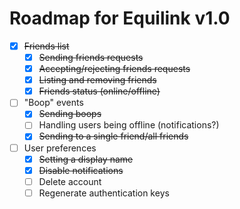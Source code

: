 # Roadmap for Equilink v1.0

- [x] <s>Friends list</s>
  - [x] <s>Sending friends requests</s>
  - [x] <s>Accepting/rejecting friends requests</s>
  - [x] <s>Listing and removing friends</s>
  - [x] <s>Friends status (online/offline)</s>
- [ ] "Boop" events
  - [x] <s>Sending boops</s>
  - [ ] Handling users being offline (notifications?)
  - [x] <s>Sending to a single friend/all friends</s>
- [ ] User preferences
  - [x] <s>Setting a display name</s>
  - [x] <s>Disable notifications</s>
  - [ ] Delete account
  - [ ] Regenerate authentication keys